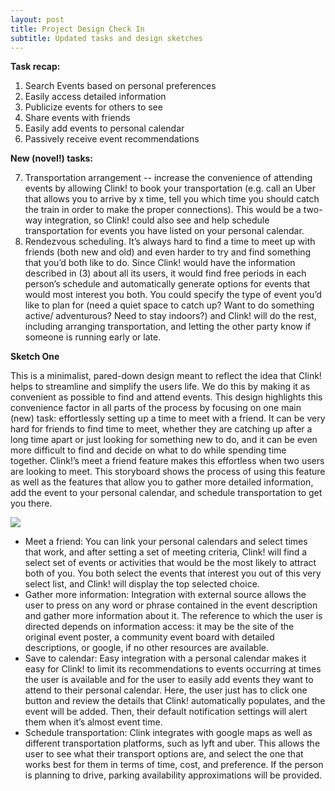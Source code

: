 ```yaml
---
layout: post
title: Project Design Check In
subtitle: Updated tasks and design sketches
---
```


**Task recap:**

1. Search Events based on personal preferences
2. Easily access detailed information
3. Publicize events for others to see
4. Share events with friends
5. Easily add events to personal calendar
6. Passively receive event recommendations



**New (novel!) tasks:**

7. Transportation arrangement -- increase the convenience of attending events by allowing Clink! to book your transportation (e.g. call an Uber that allows you to arrive by x time, tell you which time you should catch the train in order to make the proper connections). This would be a two-way integration, so Clink! could also see and help schedule transportation for events you have listed on your personal calendar. 
8. Rendezvous scheduling. It’s always hard to find a time to meet up with friends (both new and old) and even harder to try and find something that you’d both like to do. Since Clink! would have the information described in (3) about all its users, it would find free periods in each person’s schedule and automatically generate options for events that would most interest you both. You could specify the type of event you’d like to plan for (need a quiet space to catch up? Want to do something active/ adventurous? Need to stay indoors?) and Clink! will do the rest, including arranging transportation, and letting the other party know if someone is running early or late. 


**Sketch One**

This is a minimalist, pared-down design meant to reflect the idea that Clink! helps to streamline and simplify the users life. We do this by making it as convenient as possible to find and attend events. This design highlights this  convenience factor in all parts of the process by focusing on one main (new) task: effortlessly setting up a time to meet with a friend. It can be very hard for friends to find time to meet, whether they are catching up after a long time apart or just looking for something new to do, and it can be even more difficult to find and decide on what to do while spending time together. Clink!’s meet a friend feature makes this effortless when two users are looking to meet. This storyboard shows the process of using this feature as well as the features that allow you to gather more detailed information, add the event to your personal calendar, and schedule transportation to get you there.

![](storyboard_meeting.jpg)

- Meet a friend: You can link your personal calendars and select times that work, and after setting a set of meeting criteria, Clink! will find a select set of events or activities that would be the most likely to attract both of you. You both select the events that interest you out of this very select list, and Clink! will display the top selected choice. 
- Gather more information: Integration with external source allows the user to press on any word or phrase contained in the event description and gather more information about it. The reference to which the user is directed depends on information access: it may be the site of the original event poster, a community event board with detailed descriptions, or google, if no other resources are available. 
- Save to calendar: Easy integration with a personal calendar makes it easy for Clink! to limit its recommendations to events occurring at times the user is available and for the user to easily add events they want to attend to their personal calendar. Here, the user just has to click one button and review the details that Clink! automatically populates, and the event will be added. Then, their default notification settings will alert them when it’s almost event time. 
- Schedule transportation: Clink integrates with google maps as well as different transportation platforms, such as lyft and uber. This allows the user to see what their transport options are, and select the one that works best for them in terms of time, cost, and preference. If the person is planning to drive, parking availability approximations will be provided.

